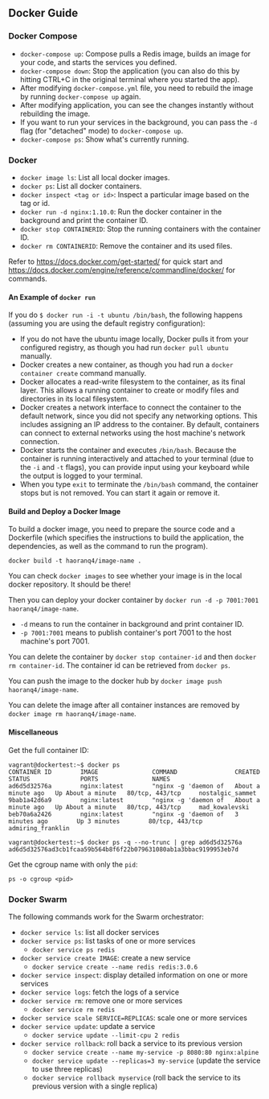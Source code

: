 ## Docker Guide

### Docker Compose

- `docker-compose up`: Compose pulls a Redis image, builds an image for your code, and starts the services you defined.
- `docker-compose down`: Stop the application (you can also do this by hitting CTRL+C in the original terminal where you started the app).
- After modifying `docker-compose.yml` file, you need to rebuild the image by running `docker-compose up` again.
- After modifying application, you can see the changes instantly without rebuilding the image.
- If you want to run your services in the background, you can pass the `-d` flag (for "detached" mode) to `docker-compose up`.
- `docker-compose ps`: Show what's currently running.

### Docker

- `docker image ls`: List all local docker images.
- `docker ps`: List all docker containers.
- `docker inspect <tag or id>`: Inspect a particular image based on the tag or id.
- `docker run -d nginx:1.10.0`: Run the docker container in the background and print the container ID.
- `docker stop CONTAINERID`: Stop the running containers with the container ID.
- `docker rm CONTAINERID`: Remove the container and its used files.

Refer to https://docs.docker.com/get-started/ for quick start and https://docs.docker.com/engine/reference/commandline/docker/ for commands.

#### An Example of `docker run`

If you do `$ docker run -i -t ubuntu /bin/bash`, the following happens (assuming you are using the default registry configuration):

- If you do not have the ubuntu image locally, Docker pulls it from your configured registry, as though you had run `docker pull ubuntu` manually.
- Docker creates a new container, as though you had run a `docker container create` command manually.
- Docker allocates a read-write filesystem to the container, as its final layer. This allows a running container to create or modify files and directories in its local filesystem.
- Docker creates a network interface to connect the container to the default network, since you did not specify any networking options. This includes assigning an IP address to the container. By default, containers can connect to external networks using the host machine's network connection.
- Docker starts the container and executes `/bin/bash`. Because the container is running interactively and attached to your terminal (due to the `-i` and `-t` flags), you can provide input using your keyboard while the output is logged to your terminal.
- When you type `exit` to terminate the `/bin/bash` command, the container stops but is not removed. You can start it again or remove it.

#### Build and Deploy a Docker Image

To build a docker image, you need to prepare the source code and a Dockerfile (which specifies the instructions to build the application, the dependencies, as well as the command to run the program).

```
docker build -t haoranq4/image-name .
```

You can check `docker images` to see whether your image is in the local docker repository. It should be there!

Then you can deploy your docker container by `docker run -d -p 7001:7001 haoranq4/image-name`.

- `-d` means to run the container in background and print container ID.
- `-p 7001:7001` means to publish container's port 7001 to the host machine's port 7001.

You can delete the container by `docker stop container-id` and then `docker rm container-id`. The container id can be retrieved from `docker ps`.

You can push the image to the docker hub by `docker image push haoranq4/image-name`.

You can delete the image after all container instances are removed by `docker image rm haoranq4/image-name`.

#### Miscellaneous

Get the full container ID:

```
vagrant@dockertest:~$ docker ps
CONTAINER ID        IMAGE               COMMAND                CREATED              STATUS              PORTS               NAMES
ad6d5d32576a        nginx:latest        "nginx -g 'daemon of   About a minute ago   Up About a minute   80/tcp, 443/tcp     nostalgic_sammet
9bab1a42d6a9        nginx:latest        "nginx -g 'daemon of   About a minute ago   Up About a minute   80/tcp, 443/tcp     mad_kowalevski
beb70a6a2426        nginx:latest        "nginx -g 'daemon of   3 minutes ago        Up 3 minutes        80/tcp, 443/tcp     admiring_franklin

vagrant@dockertest:~$ docker ps -q --no-trunc | grep ad6d5d32576a
ad6d5d32576ad3cb1fcaa59b564b8f6f22b079631080ab1a3bbac9199953eb7d
```

Get the cgroup name with only the `pid`:

```
ps -o cgroup <pid>
```

### Docker Swarm

The following commands work for the Swarm orchestrator:

- `docker service ls`: list all docker services
- `docker service ps`: list tasks of one or more services
  - `docker service ps redis`
- `docker service create IMAGE`: create a new service
  - `docker service create --name redis redis:3.0.6`
- `docker service inspect`: display detailed information on one or more services
- `docker service logs`: fetch the logs of a service
- `docker service rm`: remove one or more services
  - `docker service rm redis`
- `docker service scale SERVICE=REPLICAS`: scale one or more services
- `docker service update`: update a service
  - `docker service update --limit-cpu 2 redis`
- `docker service rollback`: roll back a service to its previous version
  - `docker service create --name my-service -p 8080:80 nginx:alpine`
  - `docker service update --replicas=3 my-service` (update the service to use three replicas)
  - `docker service rollback myservice` (roll back the service to its previous version with a single replica)
